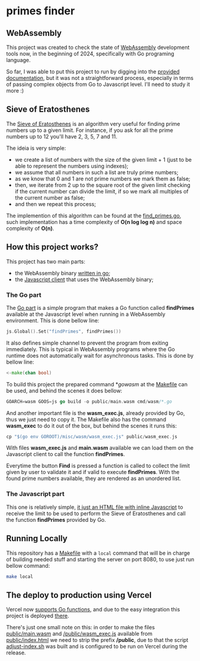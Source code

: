 # primes finder

## WebAssembly

This project was created to check the state of [WebAssembly](https://webassembly.org/) development tools now, in the beginning of 2024, specifically with Go programing language.

So far, I was able to put this project to run by digging into the [provided documentation](https://github.com/golang/go/wiki/WebAssembly#getting-started), but it was not a straightforward process, especially in terms of passing complex objects from Go to Javascript level. I'll need to study it more :)

## Sieve of Eratosthenes

The [Sieve of Eratosthenes](https://en.wikipedia.org/wiki/Sieve_of_Eratosthenes) is an algorithm very useful for finding prime numbers up to a given limit. For instance, if you ask for all the prime numbers up to 12 you'll have 2, 3, 5, 7 and 11.

The ideia is very simple:
- we create a list of numbers with the size of the given limit + 1 (just to be able to represent the numbers using indexes);
- we assume that all numbers in such a list are truly prime numbers;
- as we know that 0 and 1 are not prime numbers we mark them as false;
- then, we iterate from 2 up to the square root of the given limit checking if the current number can divide the limit, if so we mark all multiples of the current number as false;
- and then we repeat this process;

The implemention of this algorithm can be found at the [find_primes.go](cmd/wasm//find_primes.go), such implementation has a time complexity of **O(n log log n)** and space complexity of **O(n)**.

## How this project works?

This project has two main parts:
- the WebAssembly binary [written in go](/cmd/wasm/main.go);
- the [Javascript client](public/index.html) that uses the WebAssembly binary;

### The Go part

The [Go part](/cmd/wasm/main.go) is a simple program that makes a Go function called **findPrimes** available at the Javascript level when running in a WebAssembly environment. This is done bellow line:

```go
js.Global().Set("findPrimes", findPrimes())
```

It also defines simple channel to prevent the program from exiting immediately. This is typical in WebAssembly programs where the Go runtime does not automatically wait for asynchronous tasks. This is done by bellow line:

```go
<-make(chan bool)
```

To build this project the prepared command **gowasm* at the [Makefile](./Makefile) can be used, and behind the scenes it does bellow:

```go
GOARCH=wasm GOOS=js go build -o public/main.wasm cmd/wasm/*.go
```

And another important file is the **wasm_exec.js**, already provided by Go, thus we just need to copy it. The Makefile also has the command **wasm_exec** to do it out of the box, but behind the scenes it runs this:

```go
cp "$(go env GOROOT)/misc/wasm/wasm_exec.js" public/wasm_exec.js
```

With files **wasm_exec.js** and **main.wasm** available we can load them on the Javascript client to call the function **findPrimes**.

Everytime the button **Find** is pressed a function is called to collect the limit given by user to validate it and if valid to execute **findPrimes**. With the found prime numbers available, they are rendered as an unordered list.

### The Javascript part

This one is relatively simple, [it just an HTML file with inline Javascript](public/index.html) to receive the limit to be used to perform the Sieve of Eratosthenes and call the function **findPrimes** provided by Go.

## Running Locally

This repository has a [Makefile](./Makefile) with a `local` command that will be in charge of building needed stuff and starting the server on port 8080, to use just run bellow command:

```sh
make local
```

## The deploy to production using Vercel

Vercel now [supports Go functions](https://vercel.com/docs/functions/serverless-functions/runtimes/go), and due to the easy integration this project is deployed [there](https://primes-finder.vercel.app/).

There's just one small note on this: in order to make the files [public/main.wasm](./public/main.wasm) and [/public/wasm_exec.js](/public/wasm_exec.js) available from [public/index.html](public/index.html) we need to strip the prefix **/public**, due to that the script [adjust-index.sh](./adjust-index.sh) was built and is configured to be run on Vercel during the release.

